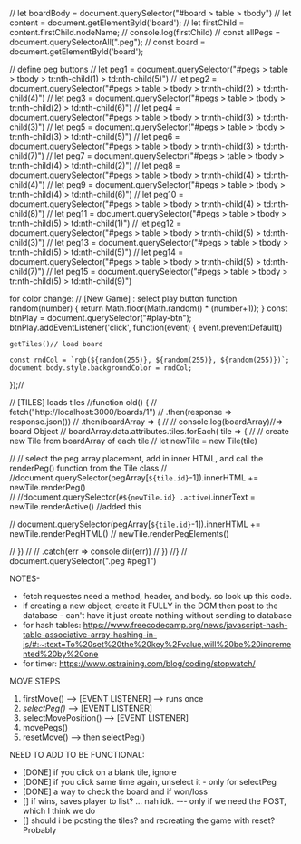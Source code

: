 // let boardBody = document.querySelector("#board > table > tbody")
// let content = document.getElementById('board');
// let firstChild = content.firstChild.nodeName;
// console.log(firstChild)
 // const allPegs = document.querySelectorAll(".peg");
  // const board = document.getElementById('board');


// define peg buttons
// let peg1  = document.querySelector("#pegs > table > tbody > tr:nth-child(1) > td:nth-child(5)")
// let peg2  = document.querySelector("#pegs > table > tbody > tr:nth-child(2) > td:nth-child(4)")
// let peg3  = document.querySelector("#pegs > table > tbody > tr:nth-child(2) > td:nth-child(6)")
// let peg4  = document.querySelector("#pegs > table > tbody > tr:nth-child(3) > td:nth-child(3)")
// let peg5  = document.querySelector("#pegs > table > tbody > tr:nth-child(3) > td:nth-child(5)")
// let peg6  = document.querySelector("#pegs > table > tbody > tr:nth-child(3) > td:nth-child(7)")
// let peg7  = document.querySelector("#pegs > table > tbody > tr:nth-child(4) > td:nth-child(2)")
// let peg8  = document.querySelector("#pegs > table > tbody > tr:nth-child(4) > td:nth-child(4)")
// let peg9  = document.querySelector("#pegs > table > tbody > tr:nth-child(4) > td:nth-child(6)")
// let peg10 = document.querySelector("#pegs > table > tbody > tr:nth-child(4) > td:nth-child(8)")
// let peg11 = document.querySelector("#pegs > table > tbody > tr:nth-child(5) > td:nth-child(1)")
// let peg12 = document.querySelector("#pegs > table > tbody > tr:nth-child(5) > td:nth-child(3)")
// let peg13 = document.querySelector("#pegs > table > tbody > tr:nth-child(5) > td:nth-child(5)")
// let peg14 = document.querySelector("#pegs > table > tbody > tr:nth-child(5) > td:nth-child(7)")
// let peg15 = document.querySelector("#pegs > table > tbody > tr:nth-child(5) > td:nth-child(9)")

for color change:
// [New Game] : select play button
function random(number) {
  return Math.floor(Math.random() * (number+1));
}
  const btnPlay = document.querySelector("#play-btn");
  btnPlay.addEventListener('click', function(event) {
    event.preventDefault() 

    getTiles()// load board

    const rndCol = `rgb(${random(255)}, ${random(255)}, ${random(255)})`;
    document.body.style.backgroundColor = rndCol;
  });//


  //  [TILES] loads tiles
//function old() {
  // fetch("http://localhost:3000/boards/1")
  // .then(response => response.json())
  //  .then(boardArray => {
  //     // console.log(boardArray)//=> board Object
  //     boardArray.data.attributes.tiles.forEach( tile => {
  //       // create new Tile from boardArray of each tile
  //       let newTile = new Tile(tile)

  //       // select the peg array placement, add in inner HTML, and call the renderPeg() function from the Tile class
  //       //document.querySelector(pegArray[`${tile.id}`-1]).innerHTML += newTile.renderPeg()  
  //       //document.querySelector(`#${newTile.id} .active`).innerText = newTile.renderActive() //added this

  //       document.querySelector(pegArray[`${tile.id}`-1]).innerHTML += newTile.renderPegHTML()
  //       newTile.renderPegElements() 

  //     })
  //     // .catch(err => console.dir(err))
  //  })
//} // document.querySelector(".peg #peg1")






NOTES- 
- fetch requestes need a method, header, and body. so look up this code.
- if creating a new object, create it FULLY in the DOM then post to the database - can't have it just create nothing without sending to database
- for hash tables: https://www.freecodecamp.org/news/javascript-hash-table-associative-array-hashing-in-js/#:~:text=To%20set%20the%20key%2Fvalue,will%20be%20incremented%20by%20one
- for timer:    https://www.ostraining.com/blog/coding/stopwatch/



MOVE STEPS
1. firstMove()              --> [EVENT LISTENER] --> runs once 
2. *selectPeg()*            --> [EVENT LISTENER]
3. selectMovePosition()     --> [EVENT LISTENER]
4. movePegs()
5. resetMove() 
    --> then selectPeg()



NEED TO ADD TO BE FUNCTIONAL:
- [DONE] if you click on a blank tile, ignore
- [DONE] if you click same time again, unselect it - only for selectPeg
- [DONE] a way to check the board and if won/loss
- [] if wins, saves player to list? ... nah idk. --- only if we need the POST, which I think we do
- [] should i be posting the tiles? and recreating the game with reset? Probably
